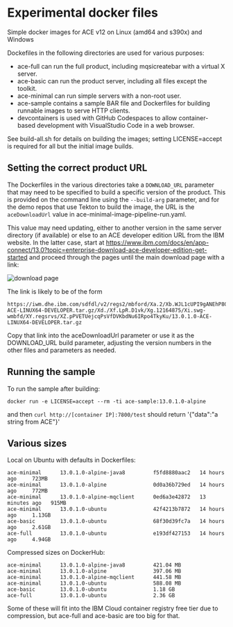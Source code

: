 # Experimental docker files

Simple docker images for ACE v12 on Linux (amd64 and s390x) and Windows

Dockefiles in the following directories are used for various purposes:

- ace-full can run the full product, including mqsicreatebar with a virtual X server.
- ace-basic can run the product server, including all files except the toolkit.
- ace-minimal can run simple servers with a non-root user.
- ace-sample contains a sample BAR file and Dockerfiles for building runnable images to serve HTTP clients.
- devcontainers is used with GitHub Codespaces to allow container-based development with VisualStudio Code in a web browser.

See build-all.sh for details on building the images; setting LICENSE=accept is required for all but the initial image builds.

## Setting the correct product URL

The Dockerfiles in the various directories take a `DOWNLOAD_URL` parameter that may
need to be specified to build a specific version of the product. This is provided on
the command line using the `--build-arg` parameter, and for the demo repos that use
Tekton to build the image, the URL is the `aceDownloadUrl` value in ace-minimal-image-pipeline-run.yaml.

This value may need updating, either to another version in the same server directory
(if available) or else to an ACE developer edition URL from the IBM website. In the latter
case, start at https://www.ibm.com/docs/en/app-connect/13.0?topic=enterprise-download-ace-developer-edition-get-started
and proceed through the pages until the main download page with a link: 

![download page](ace-dev-edition-download.png)

The link is likely to be of the form
```
https://iwm.dhe.ibm.com/sdfdl/v2/regs2/mbford/Xa.2/Xb.WJL1cUPI9gANEhP8GuPD_qX1rj6x5R4yTUM7s_C2ue8/Xc.13.0.1.0-ACE-LINUX64-DEVELOPER.tar.gz/Xd./Xf.LpR.D1vk/Xg.12164875/Xi.swg-wmbfd/XY.regsrvs/XZ.pPVETUejcqPsVfDVKbdNu6IRpo4TkyKu/13.0.1.0-ACE-LINUX64-DEVELOPER.tar.gz
```
Copy that link into the aceDownloadUrl parameter or use it as the DOWNLOAD_URL build
parameter, adjusting the version numbers in the other files and parameters as needed.

## Running the sample

To run the sample after building:
```
docker run -e LICENSE=accept --rm -ti ace-sample:13.0.1.0-alpine
```
and then `curl http://[container IP]:7800/test` should return '{"data":"a string from ACE"}'

## Various sizes

Local on Ubuntu with defaults in Dockerfiles:

```
ace-minimal      13.0.1.0-alpine-java8         f5fd8880aac2   14 hours ago     723MB
ace-minimal      13.0.1.0-alpine               0d0a36b729ed   14 hours ago     772MB
ace-minimal      13.0.1.0-alpine-mqclient      0ed6a3e42872   13 minutes ago   915MB
ace-minimal      13.0.1.0-ubuntu               42f4213b7872   14 hours ago     1.13GB
ace-basic        13.0.1.0-ubuntu               68f30d39fc7a   14 hours ago     2.61GB
ace-full         13.0.1.0-ubuntu               e193df427153   14 hours ago     4.94GB
```

Compressed sizes on DockerHub:

```
ace-minimal      13.0.1.0-alpine-java8         421.04 MB
ace-minimal      13.0.1.0-alpine               397.06 MB
ace-minimal      13.0.1.0-alpine-mqclient      441.58 MB
ace-minimal      13.0.1.0-ubuntu               588.08 MB
ace-basic        13.0.1.0-ubuntu               1.18 GB
ace-full         13.0.1.0-ubuntu               2.36 GB
```

Some of these will fit into the IBM Cloud container registry free tier due to compression, but ace-full and ace-basic are too big for that.

